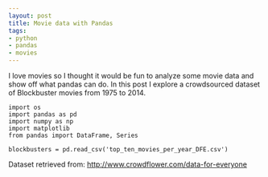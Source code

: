 ```yaml
---
layout: post
title: Movie data with Pandas
tags:
- python
- pandas
- movies
---
```


I love movies so I thought it would be fun to analyze some movie data and show off what pandas can do. In this post I explore a crowdsourced dataset of Blockbuster movies from 1975 to 2014.

<pre><code>import os
import pandas as pd
import numpy as np
import matplotlib
from pandas import DataFrame, Series

blockbusters = pd.read_csv('top_ten_movies_per_year_DFE.csv')
</pre></code>


Dataset retrieved from: http://www.crowdflower.com/data-for-everyone